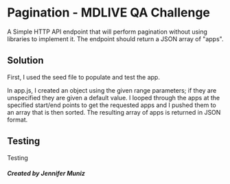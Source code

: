 

# Pagination - MDLIVE QA Challenge

A Simple HTTP API endpoint that will perform pagination without using libraries to implement it.
The endpoint should return a JSON array of "apps".


## Solution 

First, I used the seed file to populate and test the app. 


In app.js, I created an object using the given range parameters; if they are unspecified they are given a default value. 
I looped through the apps at the specified start/end points to get the requested apps and I pushed them to an array that is then sorted.
The resulting array of apps is returned in JSON format.


## Testing

Testing


##### Created by Jennifer Muniz